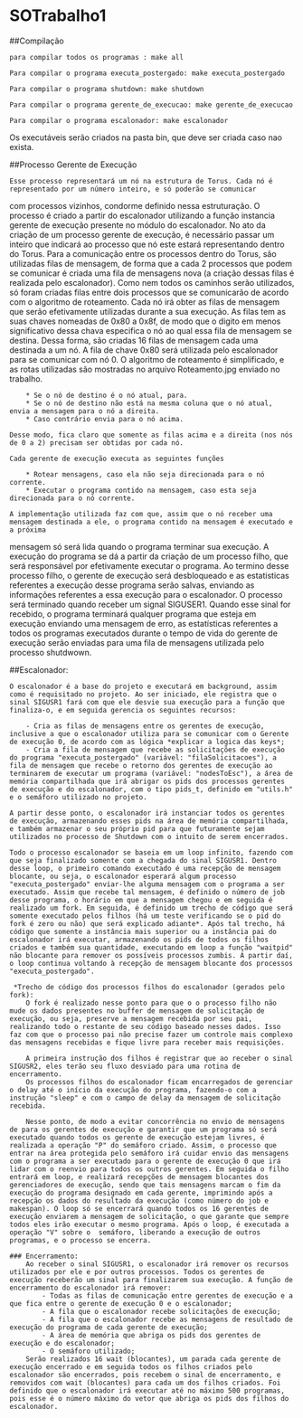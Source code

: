 # SOTrabalho1

##Compilação

	para compilar todos os programas : make all

	Para compilar o programa executa_postergado: make executa_postergado

	Para compilar o programa shutdown: make shutdown

	Para compilar o programa gerente_de_execucao: make gerente_de_execucao

	Para compilar o programa escalonador: make escalonador


Os executáveis serão criados na pasta bin, que deve ser criada caso nao exista.

##Processo Gerente de Execução

	Esse processo representará um nó na estrutura de Torus. Cada nó é representado por um número inteiro, e só poderão se comunicar
com processos vizinhos, condorme definido nessa estruturação.
	O processo é criado a partir do escalonador utilizando a função instancia gerente de execução
presente no módulo do escalonador.
	No ato da criação de um processo gerente de execução, é necessário passar um inteiro que indicará ao processo que nó este estará
representando dentro do Torus.
	Para a comunicação entre os processos dentro do Torus, são utilizadas filas de mensagem, de forma que a cada 2 processos que podem se comunicar 
é criada uma fila de mensagens nova (a criação dessas filas é realizada pelo escalonador). Como nem todos os caminhos serão utilizados, só foram criadas filas entre dois processos que se comunicarão de acordo com o algoritmo de roteamento. Cada nó irá obter as filas de mensagem que serão efetivamente utilizadas durante a sua execução. As filas tem as suas chaves nomeadas de 0x80 a 0x8f, de modo que o digito em menos significativo dessa chava especifica o nó ao qual essa fila de mensagem se destina. Dessa forma, são criadas 16 filas de mensagem cada uma destinada a um nó. A fila de chave 0x80 será utilizada pelo escalonador para se comunicar com nó 0.
	O algoritmo de roteamento é simplificado, e as rotas utilizadas são mostradas no arquivo Roteamento.jpg enviado no trabalho.

		* Se o nó de destino é o nó atual, para.
		* Se o nó de destino não está na mesma coluna que o nó atual, envia a mensagem para o nó a direita.
		* Caso contrário envia para o nó acima.

	Desse modo, fica claro que somente as filas acima e a direita (nos nós de 0 a 2) precisam ser obtidas por cada nó.
	
	Cada gerente de execução executa as seguintes funções

		* Rotear mensagens, caso ela não seja direcionada para o nó corrente.
		* Executar o programa contido na mensagem, caso esta seja direcionada para o nó corrente.

	A implementação utilizada faz com que, assim que o nó receber uma mensagem destinada a ele, o programa contido na mensagem é executado e a próxima 
mensagem só será lida quando o programa terminar sua execução.
	A execução do programa se dá a partir da criação de um processo filho, que será responsável por efetivamente executar o programa. Ao termino desse
processo filho, o gerente de execução será desbloqueado e as estatisticas referentes a execução desse programa serão salvas, enviando as informações referentes a essa execução para o escalonador. 
	O processo será terminado quando receber um signal SIGUSER1. Quando esse sinal for recebido, o programa terminará qualquer programa que esteja em
execução enviando uma mensagem de erro, as estatísticas referentes a todos os programas executados durante o tempo de vida do gerente de execução serão enviadas para uma fila de mensagens utilizada pelo processo shutdwown.

##Escalonador:

	O escalonador é a base do projeto e executará em background, assim como é requisitado no projeto. Ao ser iniciado, ele registra que o sinal SIGUSR1 fará com que ele desvie sua execução para a função que finaliza-o, e em seguida gerencia os seguintes recursos:

		- Cria as filas de mensagens entre os gerentes de execução, inclusive a que o escalonador utiliza para se comunicar com o Gerente de execução 0, de acordo com as lógica *explicar a logica das keys*;
		- Cria a fila de mensagem que recebe as solicitações de execução do programa "executa_postergado" (variável: "filaSolicitacoes"), a fila de mensagem que recebe o retorno dos gerentes de execução ao terminarem de executar um programa (variável: "nodesToEsc"), a área de memória compartilhada que irá abrigar os pids dos processos gerentes de execução e do escalonador, com o tipo pids_t, definido em "utils.h" e o semáforo utilizado no projeto.

	A partir desse ponto, o escalonador irá instanciar todos os gerentes de execução, armazenando esses pids na área de memória compartilhada, e também armazenar o seu próprio pid para que futuramente sejam utilizados no processo de Shutdown com o intuito de serem encerrados.

	Todo o processo escalonador se baseia em um loop infinito, fazendo com que seja finalizado somente com a chegada do sinal SIGUSR1. Dentro desse loop, o primeiro comando executado é uma recepção de mensagem blocante, ou seja, o escalonador esperará algum processo "executa_postergado" enviar-lhe alguma mensagem com o programa a ser executado. Assim que recebe tal mensagem, é definido o número de job desse programa, o horário em que a mensagem chegou e em seguida é realizado um fork. Em seguida, é definido um trecho de código que será somente executado pelos filhos (há um teste verificando se o pid do fork é zero ou não) que será explicado adiante*. Após tal trecho, há código que somente a instância mais superior ou a instância pai do escalonador irá executar, armazenando os pids de todos os filhos criados e também sua quantidade, executando em loop a função "waitpid" não blocante para remover os possíveis processos zumbis. A partir daí, o loop continua voltando à recepção de mensagem blocante dos processos "executa_postergado".

	 *Trecho de código dos processos filhos do escalonador (gerados pelo fork):
		O fork é realizado nesse ponto para que o o processo filho não mude os dados presentes no buffer de mensagem de solicitação de execução, ou seja, preserve a mensagem recebida por seu pai, realizando todo o restante de seu código baseado nesses dados. Isso faz com que o processo pai não precise fazer um controle mais complexo das mensagens recebidas e fique livre para receber mais requisições.

		A primeira instrução dos filhos é registrar que ao receber o sinal SIGUSR2, eles terão seu fluxo desviado para uma rotina de encerramento.
		Os processos filhos do escalonador ficam encarregados de gerenciar o delay até o início da execução do programa, fazendo-o com a instrução "sleep" e com o campo de delay da mensagem de solicitação recebida.

		Nesse ponto, de modo a evitar concorrência no envio de mensagens de para os gerentes de execução e garantir que um programa só será executado quando todos os gerente de execução estejam livres, é realizada a operação "P" do semáforo criado. Assim, o processo que entrar na área protegida pelo semáforo irá cuidar envio das mensagens com o programa a ser executado para o gerente de execução 0 que irá lidar com o reenvio para todos os outros gerentes. Em seguida o filho entrará em loop, e realizará recepções de mensagem blocantes dos gerenciadores de execução, sendo que tais mensagens marcam o fim da execução do programa designado em cada gerente, imprimindo após a recepção os dados do resultado da execução (como número do job e makespan). O loop só se encerrará quando todos os 16 gerentes de execução enviarem a mensagem de solicitação, o que garante que sempre todos eles irão executar o mesmo programa. Após o loop, é executada a operação "V" sobre o  semáforo, liberando a execução de outros programas, e o processo se encerra.

	### Encerramento:
		Ao receber o sinal SIGUSR1, o escalonador irá remover os recursos utilizados por ele e por outros processos. Todos os gerentes de execução receberão um sinal para finalizarem sua execução. A função de encerramento do escalonador irá remover:
			- Todas as filas de comunicação entre gerentes de execução e a que fica entre o gerente de execução 0 e o escalonador;
			- A fila que o escalonador recebe solicitações de execução;
			- A fila que o escalonador recebe as mensagens de resultado de execução do programa de cada gerente de execução;
			- A área de memória que abriga os pids dos gerentes de execução e do escalonador;
			- O semáforo utilizado;
		Serão realizados 16 wait (blocantes), um parada cada gerente de execução encerrado e em seguida todos os filhos criados pelo escalonador são encerrados, pois recebem o sinal de encerramento, e removidos com wait (blocantes) para cada um dos filhos criados. Foi definido que o escalonador irá executar até no máximo 500 programas, pois esse é o número máximo do vetor que abriga os pids dos filhos do escalonador.

